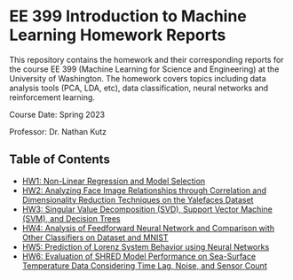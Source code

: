 # EE 399 Introduction to Machine Learning Homework Reports
This repository contains the homework and their corresponding reports for the course EE 399 (Machine Learning for Science and Engineering) at the University of Washington. The homework covers topics including data analysis tools (PCA, LDA, etc), data classification, neural networks and reinforcement learning.

Course Date: Spring 2023  

Professor: Dr. Nathan Kutz  

## Table of Contents
- [HW1: Non-Linear Regression and Model Selection](./HW1/README.rst)
- [HW2: Analyzing Face Image Relationships through Correlation and Dimensionality Reduction Techniques on the Yalefaces Dataset](./HW2/README.md)
- [HW3: Singular Value Decomposition (SVD), Support Vector Machine (SVM), and Decision Trees](./HW3/README.md)
- [HW4: Analysis of Feedforward Neural Network and Comparison with Other Classifiers on Dataset and MNIST](./HW4/README.md)
- [HW5: Prediction of Lorenz System Behavior using Neural Networks](./HW5/README.md)
- [HW6: Evaluation of SHRED Model Performance on Sea-Surface Temperature Data Considering Time Lag, Noise, and Sensor Count](./HW6/README.md)
